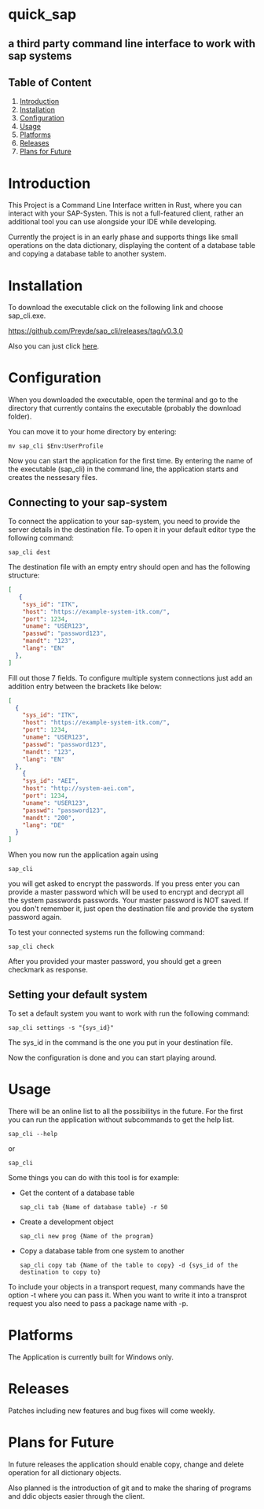 # quick_sap

## a third party command line interface to work with sap systems

## Table of Content

1. [Introduction](#introduction)
2. [Installation](#Installation)
3. [Configuration](#Configuration)
4. [Usage](#usage)
5. [Platforms](#Platforms)
6. [Releases](#releases)
7. [Plans for Future](#Plans-for-Future)

# Introduction

This Project is a Command Line Interface written in Rust, where you can interact with your SAP-Systen. This is not a full-featured client, rather an additional tool you can use alongside your IDE while developing.

Currently the project is in an early phase and supports things like small operations on the data dictionary, displaying the content of a database table and copying a database table to another system.

# Installation

To download the executable click on the following link and choose sap_cli.exe.

https://github.com/Preyde/sap_cli/releases/tag/v0.3.0

Also you can just click [here](https://github.com/Preyde/sap_cli/releases/download/v0.3.0/sap_cli.exe).



# Configuration

When you downloaded the executable, open the terminal and go to the directory that currently contains the executable (probably the download folder). 

You can move it to your home directory by entering:
```
mv sap_cli $Env:UserProfile
```

Now you can start the application for the first time. By entering the name of the executable (sap_cli) in the command line, the application starts and creates the nessesary files. 

## Connecting to your sap-system

To connect the application to your sap-system, you need to provide the server details in the destination file. To open it in your default editor type the following command:

```
sap_cli dest
```

The destination file with an empty entry should open and has the following structure:

```json
[
   {
    "sys_id": "ITK", 
    "host": "https://example-system-itk.com/",    
    "port": 1234,  
    "uname": "USER123",  
    "passwd": "password123",  
    "mandt": "123", 
    "lang": "EN"
  },
]
```

Fill out those 7 fields. To configure multiple system connections just add an addition entry between the brackets like below:
```json
[
  {
    "sys_id": "ITK", 
    "host": "https://example-system-itk.com/",    
    "port": 1234,  
    "uname": "USER123",  
    "passwd": "password123",  
    "mandt": "123", 
    "lang": "EN"
  },
    {
    "sys_id": "AEI", 
    "host": "http://system-aei.com", 
    "port": 1234,
    "uname": "USER123", 
    "passwd": "password123",
    "mandt": "200", 
    "lang": "DE" 
  }
]
```

When you now run the application again using
```
sap_cli
```

you will get asked to encrypt the passwords. If you press enter you can provide a master password which will be used to encrypt and decrypt all the system passwords passwords. Your master password is NOT saved. If you don't remember it, just open the destination file and provide the system password again.

To test your connected systems run the following command:

```
sap_cli check
```
After you provided your master password, you should get a green checkmark as response.

## Setting your default system

To set a default system you want to work with run the following command:

```
sap_cli settings -s "{sys_id}"
```
The sys_id in the command is the one you put in your destination file.


Now the configuration is done and you can start playing around.

# Usage

There will be an online list to all the possibilitys in the future. For the first you can run the application without subcommands to get the help list.

```
sap_cli --help
```
or
```
sap_cli
```

Some things you can do with this tool is for example:

- Get the content of a database table

    ```
    sap_cli tab {Name of database table} -r 50
    ```
- Create a development object

    ```
    sap_cli new prog {Name of the program}
    ```

- Copy a database table from one system to another

    ```
    sap_cli copy tab {Name of the table to copy} -d {sys_id of the destination to copy to}
    ```

To include your objects in a transport request, many commands have the option -t where you can pass it. When you want to write it into a transprot request you also need to pass a package name with -p.

# Platforms

The Application is currently built for Windows only.


# Releases

Patches including new features and bug fixes will come weekly.

# Plans for Future

In future releases the application should enable copy, change and delete operation for all dictionary objects. 

Also planned is the introduction of git and to make the sharing of programs and ddic objects easier through the client.


